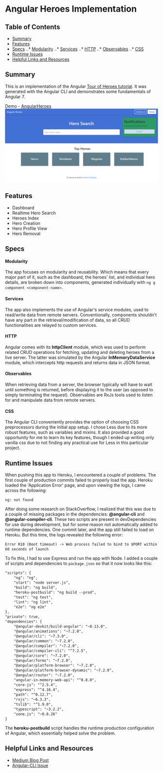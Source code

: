# Angular Heroes Implementation

## Table of Contents
- [Summary](https://github.com/demesvardestin/angular-heroes#summary)
- [Features](https://github.com/demesvardestin/angular-heroes#features)
- [Specs](https://github.com/demesvardestin/angular-heroes#specs)
..* [Modularity](https://github.com/demesvardestin/angular-heroes#modularity)
..* [Services](https://github.com/demesvardestin/angular-heroes#services)
..* [HTTP](https://github.com/demesvardestin/angular-heroes#http)
..* [Observables](https://github.com/demesvardestin/angular-heroes#modularity)
..* [CSS](https://github.com/demesvardestin/angular-heroes#css)
- [Runtime Issues](https://github.com/demesvardestin/angular-heroes#runtime-issues)
- [Helpful Links and Resources](https://github.com/demesvardestin/angular-heroes#runtime-issues)

## Summary

This is an implementation of the Angular [Tour of Heroes tutorial](https://angular.io/tutorial).
It was generated with the Angular CLI and demonstrates some fundamentals of Angular 7.

Demo - [AngularHeroes](https://angular-heroes-demo.herokuapp.com "AngularHeroes")
![angularheroes](https://github.com/demesvardestin/angular-heroes/raw/master/src/assets/images/angular_heroes.png "AngularHeroes")

## Features
- Dashboard
- Realtime Hero Search
- Heroes Index
- Hero Creation
- Hero Profile View
- Hero Removal

## Specs

#### Modularity
The app focuses on modularity and reusability. Which means that every major part
of it, such as the dashboard, the heroes' list, and individual hero details, are
broken down into components, generated individually with `ng g component <component-name>`.

#### Services
The app also implements the use of Angular's service modules, used to read/write
data from remote servers. Conventionally, components shouldn't have any part
in the retrieval/modification of data, so all CRUD functionalities are relayed to
custom services.

#### HTTP
Angular comes with its **httpClient** module, which was used to perform related CRUD
operations for fetching, updating and deleting heroes from a live server. The
latter was simulated by the Angular **InMemoryDataService** module, which intercepts
http requests and returns data in JSON format.

#### Observables
When retrieving data from a server, the browser typically will have to wait until
something is returned, before displaying it to the user (as opposed to simply terminating
the request). Observables are RxJs tools used to listen for and manipulate data
from remote servers.

#### CSS
The Angular CLI conveniently provides the option of choosing CSS preprocessors
during the initial app setup. I chose Less due to its more robust features, such
as variables and mixins. It also provided a good opportunity for me to learn its
key features, though I ended up writing only vanilla css due to not finding any
practical use for Less in this particular project.

## Runtime Issues
When pushing this app to Heroku, I encountered a couple of problems. The first
couple of production commits failed to properly load the app. Heroku loaded the
'Application Error' page, and upon viewing the logs, I came across the following:
```
ng: not found
```
After doing some research on StackOverflow, I realized that this was due to
a couple of missing packages in the dependencies: **@angular-cli** and **@angular-compiler-cli**.
These two scripts are present in devDependencies for use during development, but
for some reason not automatically added to runtime dependencies. One commit later,
and the app still failed to load on Heroku. But this time, the logs revealed the
following error:
```
Error R10 (Boot timeout) -> Web process failed to bind to $PORT within 60 seconds of launch
```
To fix this, I had to use Express and run the app with Node. I added a
couple of scripts and dependencies to `package.json` so that it now looks like
this:
```
"scripts": {
    "ng": "ng",
    "start": "node server.js",
    "build": "ng build",
    "heroku-postbuild": "ng build --prod",
    "test": "ng test",
    "lint": "ng lint",
    "e2e": "ng e2e"
},
"private": true,
"dependencies": {
    "@angular-devkit/build-angular": "~0.13.0",
    "@angular/animations": "~7.2.0",
    "@angular/cli": "~7.3.0",
    "@angular/common": "~7.2.0",
    "@angular/compiler": "~7.2.0",
    "@angular/compiler-cli": "^7.2.5",
    "@angular/core": "~7.2.0",
    "@angular/forms": "~7.2.0",
    "@angular/platform-browser": "~7.2.0",
    "@angular/platform-browser-dynamic": "~7.2.0",
    "@angular/router": "~7.2.0",
    "angular-in-memory-web-api": "^0.8.0",
    "core-js": "^2.5.4",
    "express": "^4.16.4",
    "path": "^0.12.7",
    "rxjs": "~6.3.3",
    "tslib": "^1.9.0",
    "typescript": "~3.2.2",
    "zone.js": "~0.8.26"
}
```
The **heroku-postbuild** script handles the runtime production configuration of
Angular, which essentially helped solve the problem.

## Helpful Links and Resources

- [Medium Blog Post](https://medium.com/@hellotunmbi/how-to-deploy-angular-application-to-heroku-1d56e09c5147)
- [Angular-CLI Issue](https://github.com/angular/angular-cli/issues/7550)